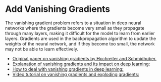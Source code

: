 # Add Vanishing Gradients

The vanishing gradient problem refers to a situation in deep neural networks where the gradients become very small as they propagate through many layers, making it difficult for the model to learn from earlier layers. Gradients are used in the backpropagation algorithm to update the weights of the neural network, and if they become too small, the network may not be able to learn effectively.

- [Original paper on vanishing gradients by Hochreiter and Schmidhuber.](https://ieeexplore.ieee.org/document/6795963)
- [Explanation of vanishing gradients and its impact on deep learning:](https://towardsdatascience.com/the-vanishing-gradient-problem-69bf08b15484)
- [How to deal with vanishing gradients in deep learning:](https://machinelearningmastery.com/how-to-avoid-vanishing-gradients-for-long-short-term-memory-networks/)
- [Video tutorial on vanishing gradients and exploding gradients:](https://www.youtube.com/watch?v=8HyCNIVRbSU)
